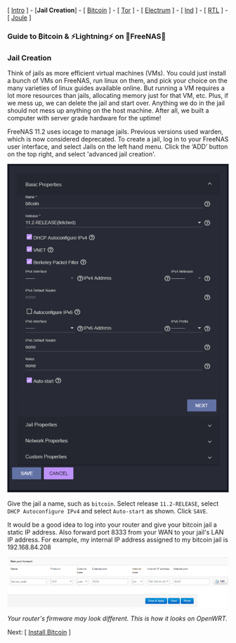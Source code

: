 [ [Intro](README.md) ] - [**Jail Creation**] - [ [Bitcoin](freenas_2_bitcoin.md) ] - [ [Tor](freenas_3_tor.md) ] - [ [Electrum](freenas_4_electrum.md) ] - [ [lnd](freenas_5_lnd.md) ] - [ [RTL](freenas_6_rtl.md) ] - [ [Joule](freenas_7_joule.md) ]

### Guide to ₿itcoin & ⚡Lightning️⚡ on 🦈FreeNAS🦈

### Jail Creation

Think of jails as more efficient virtual machines (VMs). You could just install a bunch of VMs on FreeNAS, run linux on them, and pick your choice on the many varieties of linux guides available online. But running a VM requires a lot more resources than jails, allocating memory just for that VM, etc. Plus, if we mess up, we can delete the jail and start over. Anything we do in the jail should not mess up anything on the host machine. After all, we built a computer with server grade hardware for the uptime!

FreeNAS 11.2 uses iocage to manage jails. Previous versions used warden, which is now considered deprecated. To create a jail, log in to your FreeNAS user interface, and select Jails on the left hand menu. Click the ‘ADD’ button on the top right, and select 'advanced jail creation'.

![FreeNAS_Jail](images/jail_create.png)  

Give the jail a name, such as `bitcoin`. Select release `11.2-RELEASE`, select `DHCP Autoconfigure IPv4` and select `Auto-start` as shown. Click `SAVE`.

It would be a good idea to log into your router and give your bitcoin jail a static IP address. Also forward port 8333 from your WAN to your jail's LAN IP address. For example, my internal IP address assigned to my bitcoin jail is 192.168.84.208

![FreeNAS_Jail_Port_Forward](images/jail_port_forward.png)

*Your router's firmware may look different. This is how it looks on OpenWRT.*

Next: [ [Install Bitcoin](freenas_2_bitcoin.md) ]
